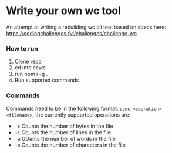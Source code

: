 # Write your own wc tool
An attempt at writing a rebuilding wc cli tool based on specs here: https://codingchallenges.fyi/challenges/challenge-wc

### How to run
1. Clone repo
2. cd into ccwc
3. run npm i -g .
4. Run supported commands

### Commands
Commands need to be in the following format: `ccwc <operation> <filename>`, the currently supported operations are:
* `-c` Counts the number of bytes in the file
* `-l` Counts the number of lines in the file
* `-w` COunts the number of words in the file
* `-m` Counts the number of characters in the file
